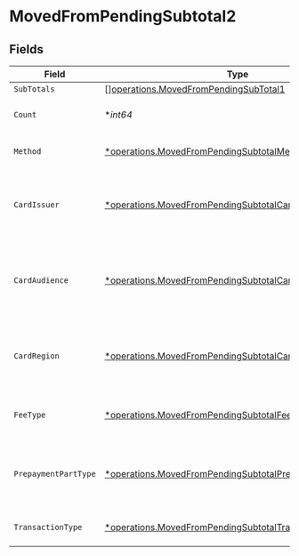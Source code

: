 # MovedFromPendingSubtotal2


## Fields

| Field                                                                                                                             | Type                                                                                                                              | Required                                                                                                                          | Description                                                                                                                       | Example                                                                                                                           |
| --------------------------------------------------------------------------------------------------------------------------------- | --------------------------------------------------------------------------------------------------------------------------------- | --------------------------------------------------------------------------------------------------------------------------------- | --------------------------------------------------------------------------------------------------------------------------------- | --------------------------------------------------------------------------------------------------------------------------------- |
| `SubTotals`                                                                                                                       | [][operations.MovedFromPendingSubTotal1](../../models/operations/movedfrompendingsubtotal1.md)                                    | :heavy_minus_sign:                                                                                                                | N/A                                                                                                                               |                                                                                                                                   |
| `Count`                                                                                                                           | **int64*                                                                                                                          | :heavy_minus_sign:                                                                                                                | Number of transactions of this type                                                                                               | 50                                                                                                                                |
| `Method`                                                                                                                          | [*operations.MovedFromPendingSubtotalMethod2](../../models/operations/movedfrompendingsubtotalmethod2.md)                         | :heavy_minus_sign:                                                                                                                | Payment type of the transactions                                                                                                  | creditcard                                                                                                                        |
| `CardIssuer`                                                                                                                      | [*operations.MovedFromPendingSubtotalCardIssuer2](../../models/operations/movedfrompendingsubtotalcardissuer2.md)                 | :heavy_minus_sign:                                                                                                                | In case of payments transactions with card, the card issuer will be available                                                     | amex                                                                                                                              |
| `CardAudience`                                                                                                                    | [*operations.MovedFromPendingSubtotalCardAudience2](../../models/operations/movedfrompendingsubtotalcardaudience2.md)             | :heavy_minus_sign:                                                                                                                | In case of payments trnsactions with card, the card audience will be available.                                                   | other                                                                                                                             |
| `CardRegion`                                                                                                                      | [*operations.MovedFromPendingSubtotalCardRegion2](../../models/operations/movedfrompendingsubtotalcardregion2.md)                 | :heavy_minus_sign:                                                                                                                | In case of payments transactions with card, the card region will be available.                                                    | domestic                                                                                                                          |
| `FeeType`                                                                                                                         | [*operations.MovedFromPendingSubtotalFeeType2](../../models/operations/movedfrompendingsubtotalfeetype2.md)                       | :heavy_minus_sign:                                                                                                                | Present when the transaction represents a fee.                                                                                    | payment-fee                                                                                                                       |
| `PrepaymentPartType`                                                                                                              | [*operations.MovedFromPendingSubtotalPrepaymentPartType2](../../models/operations/movedfrompendingsubtotalprepaymentparttype2.md) | :heavy_minus_sign:                                                                                                                | Prepayment part: fee itself, reimbursement, discount, VAT or rounding compensation.                                               | fee                                                                                                                               |
| `TransactionType`                                                                                                                 | [*operations.MovedFromPendingSubtotalTransactionType2](../../models/operations/movedfrompendingsubtotaltransactiontype2.md)       | :heavy_minus_sign:                                                                                                                | Represents the transaction type                                                                                                   | payment                                                                                                                           |